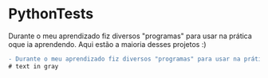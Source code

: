 # PythonTests
Durante o meu aprendizado fiz diversos "programas" para usar na prática oque ia aprendendo. Aqui estão a maioria desses projetos
:)
```diff
- Durante o meu aprendizado fiz diversos "programas" para usar na prática oque ia aprendendo. Aqui estão a maioria desses projetos
# text in gray
```
